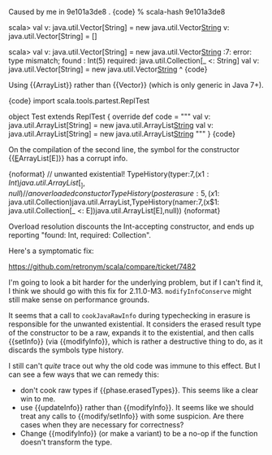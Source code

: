 Caused by me in 9e101a3de8 .
{code}
% scala-hash 9e101a3de8

scala> val v: java.util.Vector[String] = new java.util.Vector[String](5)
v: java.util.Vector[String] = []

scala> val v: java.util.Vector[String] = new java.util.Vector[String](5)
<console>:7: error: type mismatch;
 found   : Int(5)
 required: java.util.Collection[_ <: String]
       val v: java.util.Vector[String] = new java.util.Vector[String](5)
                                                                      ^
{code}

Using {{ArrayList}} rather than {{Vector}} (which is only generic in Java 7+).

{code}
import scala.tools.partest.ReplTest

object Test extends ReplTest {
  override def code = """
  val v: java.util.ArrayList[String] = new java.util.ArrayList[String](5)
  val v: java.util.ArrayList[String] = new java.util.ArrayList[String](5)
  """
}
{code}

On the compilation of the second line, the symbol for the constructor {{[E](Int)ArrayList[E]}} has a corrupt info.

{noformat}
// unwanted existential!
TypeHistory(typer:7,(x$1: Int)java.util.ArrayList[_],null)
// an overloaded constuctor
TypeHistory(posterasure:5,(x$1: java.util.Collection)java.util.ArrayList,TypeHistory(namer:7,(x$1: java.util.Collection[_ <: E])java.util.ArrayList[E],null))
{noformat}

Overload resolution discounts the Int-accepting constructor, and ends up reporting "found: Int, required: Collection".

Here's a symptomatic fix:

https://github.com/retronym/scala/compare/ticket/7482

I'm going to look a bit harder for the underlying problem, but if I can't find it, I think we should go with this fix for 2.11.0-M3. `modifyInfoConserve` might still make sense on performance grounds.


It seems that a call to `cookJavaRawInfo` during typechecking in erasure is responsible for the unwanted existential. It considers the erased result type of the constructor to be a raw, expands it to the existential, and then calls {{setInfo}} (via {{modifyInfo}}, which is rather a destructive thing to do, as it discards the symbols type history.

I still can't *quite* trace out why the old code was immune to this effect. But I can see a few ways that we can remedy this:

 - don't cook raw types if {{phase.erasedTypes}}. This seems like a clear win to me.
 - use {{updateInfo}} rather than {{modifyInfo}}. It seems like we should treat any calls to {{modify/setInfo}} with some suspicion. Are there cases when they are necessary for correctness?
 - Change {{modifyInfo}} (or make a variant) to be a no-op if the function doesn't transform the type.

